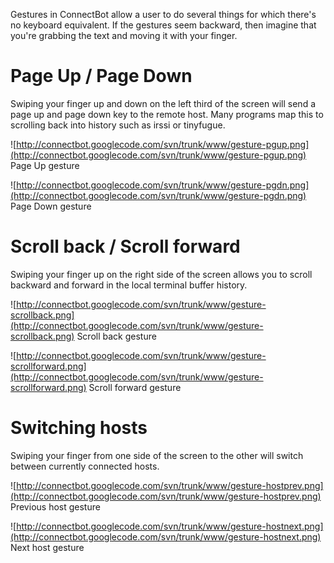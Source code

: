 Gestures in ConnectBot allow a user to do several things for which there's no keyboard equivalent. If the gestures seem backward, then imagine that you're grabbing the text and moving it with your finger.

# Page Up / Page Down #

Swiping your finger up and down on the left third of the screen will send a page up and page down key to the remote host. Many programs map this to scrolling back into history such as irssi or tinyfugue.

![http://connectbot.googlecode.com/svn/trunk/www/gesture-pgup.png](http://connectbot.googlecode.com/svn/trunk/www/gesture-pgup.png)
Page Up gesture

![http://connectbot.googlecode.com/svn/trunk/www/gesture-pgdn.png](http://connectbot.googlecode.com/svn/trunk/www/gesture-pgdn.png)
Page Down gesture

# Scroll back / Scroll forward #

Swiping your finger up on the right side of the screen allows you to scroll backward and forward in the local terminal buffer history.

![http://connectbot.googlecode.com/svn/trunk/www/gesture-scrollback.png](http://connectbot.googlecode.com/svn/trunk/www/gesture-scrollback.png)
Scroll back gesture

![http://connectbot.googlecode.com/svn/trunk/www/gesture-scrollforward.png](http://connectbot.googlecode.com/svn/trunk/www/gesture-scrollforward.png)
Scroll forward gesture

# Switching hosts #

Swiping your finger from one side of the screen to the other will switch between currently connected hosts.

![http://connectbot.googlecode.com/svn/trunk/www/gesture-hostprev.png](http://connectbot.googlecode.com/svn/trunk/www/gesture-hostprev.png)
Previous host gesture

![http://connectbot.googlecode.com/svn/trunk/www/gesture-hostnext.png](http://connectbot.googlecode.com/svn/trunk/www/gesture-hostnext.png)
Next host gesture